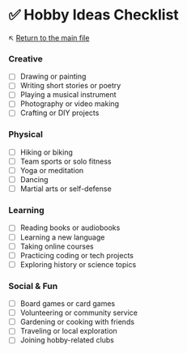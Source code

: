 # ✅ Hobby Ideas Checklist

↖️ [Return to the main file](../README.md)

### Creative
- [ ] Drawing or painting
- [ ] Writing short stories or poetry
- [ ] Playing a musical instrument
- [ ] Photography or video making
- [ ] Crafting or DIY projects

### Physical
- [ ] Hiking or biking
- [ ] Team sports or solo fitness
- [ ] Yoga or meditation
- [ ] Dancing
- [ ] Martial arts or self-defense

### Learning
- [ ] Reading books or audiobooks
- [ ] Learning a new language
- [ ] Taking online courses
- [ ] Practicing coding or tech projects
- [ ] Exploring history or science topics

### Social & Fun
- [ ] Board games or card games
- [ ] Volunteering or community service
- [ ] Gardening or cooking with friends
- [ ] Traveling or local exploration
- [ ] Joining hobby-related clubs
